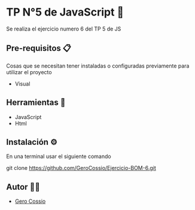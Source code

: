 # TP N°5 de JavaScript 🚀

Se realiza el ejercicio numero 6 del TP 5 de JS

## Pre-requisitos 📋

Cosas que se necesitan tener instaladas o configuradas previamente para utilizar el proyecto

- Visual

## Herramientas 🔨

- JavaScript
- Html

## Instalación ⚙️


En una terminal usar el siguiente comando

git clone https://github.com/GeroCossio/Ejercicio-BOM-6.git


## Autor 👩‍💻

- [Gero Cossio](https://github.com/GeroCossio)
